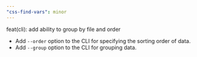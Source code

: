 ```yaml
---
"css-find-vars": minor
---
```


feat(cli): add ability to group by file and order

- Add `--order` option to the CLI for specifying the sorting order of data.
- Add `--group` option to the CLI for grouping data.
